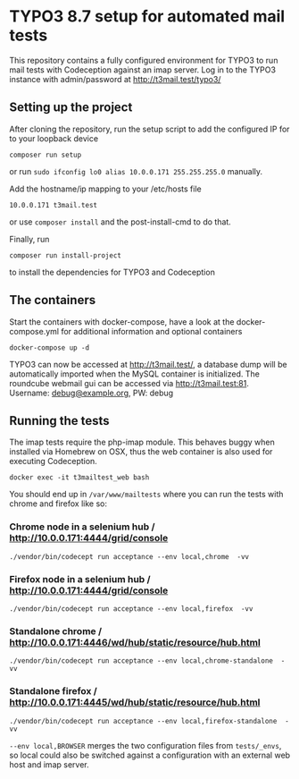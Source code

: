 # TYPO3 8.7 setup for automated mail tests

This repository contains a fully configured environment for TYPO3 to run mail tests with Codeception against an imap server.
Log in to the TYPO3 instance with admin/password at http://t3mail.test/typo3/

## Setting up the project

After cloning the repository, run the setup script to add the configured IP for to your loopback device

```
composer run setup
```

or run `sudo ifconfig lo0 alias 10.0.0.171 255.255.255.0` manually.

Add the hostname/ip mapping to your /etc/hosts file 
```
10.0.0.171 t3mail.test
```
or use `composer install` and the post-install-cmd to do that.


Finally, run 
```
composer run install-project
```
to install the dependencies for TYPO3 and Codeception


## The containers

Start the containers with docker-compose, have a look at the docker-compose.yml for additional information and optional containers

```
docker-compose up -d
```

TYPO3 can now be accessed at http://t3mail.test/, a database dump will be automatically imported when the MySQL container is initialized.
The roundcube webmail gui can be accessed via http://t3mail.test:81. Username: debug@example.org, PW: debug   

## Running the tests

The imap tests require the php-imap module. This behaves buggy when installed via Homebrew on OSX, thus the web container is also used for executing Codeception.   

```
docker exec -it t3mailtest_web bash
```

You should end up in `/var/www/mailtests` where you can run the tests with chrome and firefox like so:

### Chrome node in a selenium hub / http://10.0.0.171:4444/grid/console
```
./vendor/bin/codecept run acceptance --env local,chrome  -vv
```

### Firefox node in a selenium hub / http://10.0.0.171:4444/grid/console
```
./vendor/bin/codecept run acceptance --env local,firefox  -vv
```

### Standalone chrome / http://10.0.0.171:4446/wd/hub/static/resource/hub.html
```
./vendor/bin/codecept run acceptance --env local,chrome-standalone  -vv
```


### Standalone firefox / http://10.0.0.171:4445/wd/hub/static/resource/hub.html
```
./vendor/bin/codecept run acceptance --env local,firefox-standalone  -vv
```


`--env local,BROWSER` merges the two configuration files from `tests/_envs`, so local could also be switched against a configuration with an external web host and imap server. 